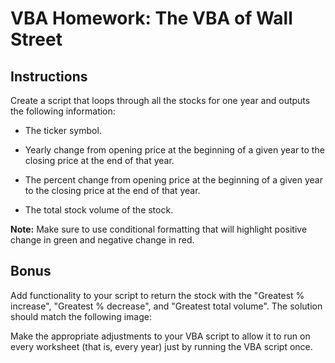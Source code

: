 # VBA Homework: The VBA of Wall Street


## Instructions

Create a script that loops through all the stocks for one year and outputs the following information:

  * The ticker symbol.

  * Yearly change from opening price at the beginning of a given year to the closing price at the end of that year.

  * The percent change from opening price at the beginning of a given year to the closing price at the end of that year.

  * The total stock volume of the stock.

**Note:** Make sure to use conditional formatting that will highlight positive change in green and negative change in red.

## Bonus

Add functionality to your script to return the stock with the "Greatest % increase", "Greatest % decrease", and "Greatest total volume". The solution should match the following image:


Make the appropriate adjustments to your VBA script to allow it to run on every worksheet (that is, every year) just by running the VBA script once.
